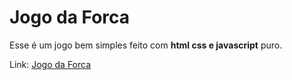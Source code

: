 # Jogo da Forca

Esse é um jogo bem simples feito com **html css e javascript** puro.

Link: [Jogo da Forca](https://jogodaforca.vercel.app/)

